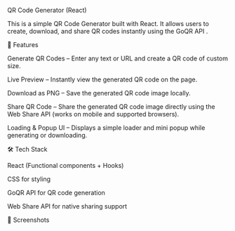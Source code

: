QR Code Generator (React)

This is a simple QR Code Generator built with React. It allows users to create, download, and share QR codes instantly using the GoQR API
.

🚀 Features

Generate QR Codes – Enter any text or URL and create a QR code of custom size.

Live Preview – Instantly view the generated QR code on the page.

Download as PNG – Save the generated QR code image locally.

Share QR Code – Share the generated QR code image directly using the Web Share API (works on mobile and supported browsers).

Loading & Popup UI – Displays a simple loader and mini popup while generating or downloading.

🛠️ Tech Stack

React (Functional components + Hooks)

CSS for styling

GoQR API for QR code generation

Web Share API for native sharing support

📸 Screenshots
